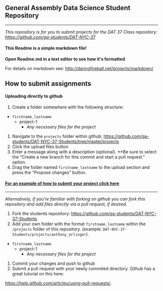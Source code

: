 ## General Assembly Data Science Student Repository

---

*This repository is for you to submit projects for the DAT 37 Class repository: https://github.com/ga-students/DAT-NYC-37*

#### This Readme is a simple markdown file!

**Open Readme.md in a text editor to see how it's formatted**

For details on markdown see:
http://daringfireball.net/projects/markdown/


## How to submit assignments

#### Uploading directly to github

1. Create a folder somewhere with the following structure:
  - `firstname_lastname`
    - project-1
      - *Any necessary files for the project*
1. Navigate to the `projects` folder within github:
   https://github.com/ga-students/DAT-NYC-37-Students/tree/master/projects
1. Click the upload files button
1. Enter a message along with a description (optional). **Be sure to select the "Create a new branch for this commit and start a pull request." option.
1. Drag the folder named `firstname_lastname` to the upload section and
   press the "Propose changes" button. 


#### [For an example of how to submit your project click here](https://github.com/ga-students/DAT-NYC-37-Students/pull/15)


---

*Alternatively, if you're familiar with forking on github you can fork this repository and add files directly
via a pull request, if desired.*

1. Fork the students repository:
   https://github.com/ga-students/DAT-NYC-37-Students
1. Add your own folder with the format `firstname_lastname` within the `/projects` folder of this repository. (example: `DAT-NYC-37-Students/projects/anthony_erlinger`).
  - `firstname_lastname`
    - project-1
      - *Any necessary files for the project*
1. Commit your changes and push to github
1. Submit a pull request with your newly commited directory. Github has a great tutorial on this here:

https://help.github.com/articles/using-pull-requests/.
 

